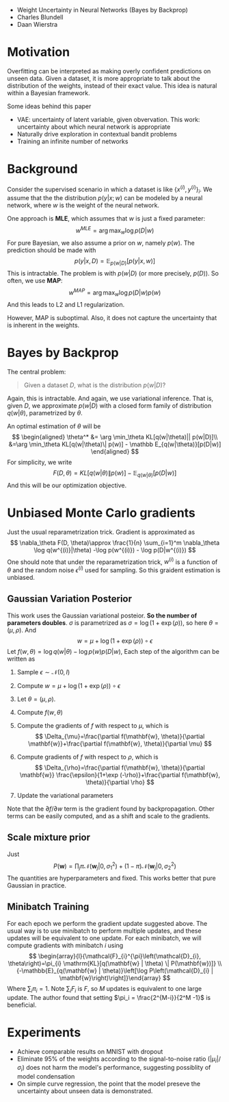 * Weight Uncertainty in Neural Networks (Bayes by Backprop)
* Charles Blundell
* Daan Wierstra

# Motivation

Overfitting can be interpreted as making overly confident predictions on unseen data. Given a dataset, it is more appropriate to talk about the distribution of the weights, instead of their exact value. This idea is natural within a Bayesian framework.

Some ideas behind this paper

* VAE: uncertainty of latent variable, given obvervation. This work: uncertainty about which neural network is appropriate
* Naturally drive exploration in contextual bandit problems
* Training an infinite number of networks

# Background

Consider the supervised scenario in which a dataset is like $\{x^{(i)}, y^{(i)}\}_i$. We assume that the the distribution $p(y|x; w)$ can be modeled by a neural network, where $w$ is the weight of the neural network. 

One approach is **MLE**, which assumes that $w$ is just a fixed parameter:
$$
w^{MLE} = \arg \max_w\log p(D|w)
$$
For pure Bayesian, we also assume a prior on $w$, namely $p(w)$. The prediction should be made with
$$
p(y|x, D) = \mathbb E_{p(w|D)}[p(y|x, w)]
$$
This is intractable. The problem is with $p(w|D)$ (or more precisely, $p(D)$). So often, we use **MAP**:
$$
w^{MAP} = \arg\max_w \log p(D|w)p(w)
$$
And this leads to L2 and L1 regularization.

However, MAP is suboptimal. Also, it does not capture the uncertainty that is inherent in the weights.

# Bayes by Backprop

The central problem:

> Given a dataset $D$, what is the distribution $p(w|D)$?

Again, this is intractable. And again, we use variational inference. That is, given $D$, we approximate $p(w|D)$ with a closed form family of distribution $q(w|\theta)$, parametrized by $\theta$. 

An optimal estimation of $\theta$ will be 
$$
\begin{aligned}
\theta^*  &= \arg \min_\theta KL[q(w|\theta)|| p(w|D)]\\
&=\arg \min_\theta KL[q(w|\theta)\| p(w)] - \mathbb E_{q(w|\theta)}[p(D|w)]
\end{aligned}
$$
For simplicity, we write
$$
F(D, \theta)= KL[q(w|\theta)\| p(w)] - \mathbb E_{q(w|\theta)}[p(D|w)]
$$
And this will be our optimization objective.

# Unbiased Monte Carlo gradients

Just the usual reparametrization trick. Gradient is approximated as
$$
\nabla_\theta F(D, \theta)\approx \frac{1}{n} \sum_{i=1}^m \nabla_\theta \log q(w^{(i)}|\theta) -\log p(w^{(i)}) - \log p(D|w^{(i)})
$$
One should note that under the reparametrization trick, $w^{(i)}$ is a function of $\theta$ and the random noise $\epsilon^{(i)}$ used for sampling. So this graident estimation is unbiased.

## Gaussian Variation Posterior

This work uses the Gaussian variational posteior. **So the number of parameters doubles**. $\sigma$ is parametrized as $\sigma = \log (1 + \exp (\rho))$, so here $\theta = (\mu, \rho)$. And
$$
w = \mu + \log (1 + \exp (\rho)) \circ \epsilon
$$
Let $f(w, \theta) = \log q(w|\theta) - \log p(w) p(D|w)$, Each step of the algorithm can be written as

1. Sample $\epsilon\sim \mathcal N(0, I)$ 

2. Compute $w = \mu + \log (1 + \exp(\rho ))\circ \epsilon$

3. Let $\theta = (\mu, \rho)$.

4. Compute $f(w, \theta)$

5. Compute the gradients of $f$ with respect to $\mu$, which is
   $$
   \Delta_{\mu}=\frac{\partial f(\mathbf{w}, \theta)}{\partial \mathbf{w}}+\frac{\partial f(\mathbf{w}, \theta)}{\partial \mu}
   $$

6. Compute gradients of $f$ with respect to $\rho$, which is
   $$
   \Delta_{\rho}=\frac{\partial f(\mathbf{w}, \theta)}{\partial \mathbf{w}} \frac{\epsilon}{1+\exp (-\rho)}+\frac{\partial f(\mathbf{w}, \theta)}{\partial \rho}
   $$

7. Update the variational parameters

Note that the $\partial f/\partial w$ term is the gradient found by backpropagation. Other terms can be easily computed, and as a shift and scale to the gradients.

## Scale mixture prior

Just
$$
P(\mathbf{w})=\prod_{j} \pi \mathcal{N}\left(\mathbf{w}_{j} | 0, \sigma_{1}^{2}\right)+(1-\pi) \mathcal{N}\left(\mathbf{w}_{j} | 0, \sigma_{2}^{2}\right)
$$
The quantities are hyperparameters and fixed. This works better that pure Gaussian in practice.

## Minibatch Training

For each epoch we perform the gradient update suggested above. The usual way is to use minibatch to perform multiple updates, and these updates will be equivalent to one update. For each minibatch, we will compute gradients with minibatch $i$ using
$$
\begin{array}{l}{\mathcal{F}_{i}^{\pi}\left(\mathcal{D}_{i}, \theta\right)=\pi_{i} \mathrm{KL}[q(\mathbf{w} | \theta) \| P(\mathbf{w})]} \\ {-\mathbb{E}_{q(\mathbf{w} | \theta)}\left[\log P\left(\mathcal{D}_{i} | \mathbf{w}\right)\right]}\end{array}
$$
Where $\sum_i\pi_i = 1$. Note $\sum_i F_i$ is $F$, so $M$ updates is equivalent to one large update. The author found that setting $\pi_i  = \frac{2^{M-i}}{2^M -1}$ is beneficial.

# Experiments

* Achieve comparable results on MNIST with dropout
* Eliminate $95\%$ of the weights according to the signal-to-noise ratio $(|\mu_i| /\sigma_i)$ does not harm the model's performance, suggesting possiblity of model condensation
* On simple curve regression, the point that the model preseve the uncertainty about unseen data is demonstrated.























